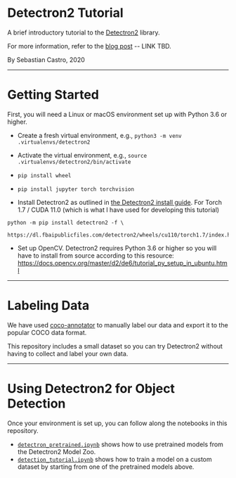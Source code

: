 # Detectron2 Tutorial
A brief introductory tutorial to the [Detectron2](https://github.com/facebookresearch/detectron2) library.

For more information, refer to the [blog post](TBD) -- LINK TBD.

By Sebastian Castro, 2020

---

# Getting Started

First, you will need a Linux or macOS environment set up with Python 3.6 or higher.

* Create a fresh virtual environment, e.g., `python3 -m venv .virtualenvs/detectron2`
* Activate the virtual environment, e.g., `source .virtualenvs/detectron2/bin/activate`
* `pip install wheel`
* `pip install jupyter torch torchvision`

* Install Detectron2 as outlined in [the Detectron2 install guide](https://github.com/facebookresearch/detectron2/blob/master/INSTALL.md). For Torch 1.7 / CUDA 11.0 (which is what I have used for developing this tutorial)
```
python -m pip install detectron2 -f \
  https://dl.fbaipublicfiles.com/detectron2/wheels/cu110/torch1.7/index.html
```

* Set up OpenCV. Detectron2 requires Python 3.6 or higher so you will have to install from source according to this resource: 
https://docs.opencv.org/master/d2/de6/tutorial_py_setup_in_ubuntu.html

---

# Labeling Data

We have used [coco-annotator](https://github.com/jsbroks/coco-annotator) to manually label our data and export it to the popular COCO data format.

This repository includes a small dataset so you can try Detectron2 without having to collect and label your own data.

---

# Using Detectron2 for Object Detection

Once your environment is set up, you can follow along the notebooks in this repository.

* [`detectron_pretrained.ipynb`](detectron2_pretrained.ipynb) shows how to use pretrained models from the Detectron2 Model Zoo.
* [`detection_tutorial.ipynb`](detectron2_tutorial.ipynb) shows how to train a model on a custom dataset by starting from one of the pretrained models above.

